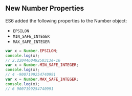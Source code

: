 

## New Number Properties

ES6 added the following properties to the Number object:

- `EPSILON`
- `MIN_SAFE_INTEGER`
- `MAX_SAFE_INTEGER`

```js
var x = Number.EPSILON;
console.log(x);
// 2.220446049250313e-16
var x = Number.MIN_SAFE_INTEGER;
console.log(x);
// 4 -9007199254740991
var x = Number.MAX_SAFE_INTEGER;
console.log(x);
// 6 9007199254740991
```
